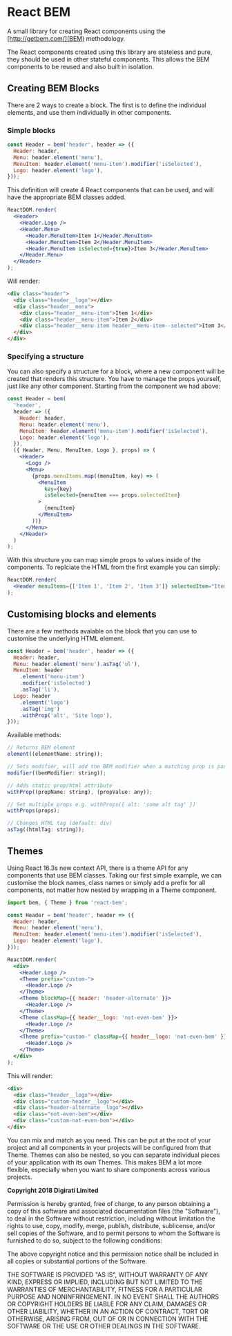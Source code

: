 # React BEM

A small library for creating React components using the [http://getbem.com/](BEM) methodology.

The React components created using this library are stateless and pure, they should be used in other stateful components. This allows the BEM components to be reused and also built in isolation.

## Creating BEM Blocks

There are 2 ways to create a block. The first is to define the individual elements, and use them individually in other components.

### Simple blocks

```jsx
const Header = bem('header', header => ({
  Header: header,
  Menu: header.element('menu'),
  MenuItem: header.element('menu-item').modifier('isSelected'),
  Logo: header.element('logo'),
}));
```

This definition will create 4 React components that can be used, and will have the appropriate BEM classes added.

```jsx
ReactDOM.render(
  <Header>
    <Header.Logo />
    <Header.Menu>
      <Header.MenuItem>Item 1</Header.MenuItem>
      <Header.MenuItem>Item 2</Header.MenuItem>
      <Header.MenuItem isSelected={true}>Item 3</Header.MenuItem>
    </Header.Menu>
  </Header>
);
```

Will render:

```html
<div class="header">
  <div class="header__logo"></div>
  <div class="header__menu">
    <div class="header__menu-item">Item 1</div>
    <div class="header__menu-item">Item 2</div>
    <div class="header__menu-item header__menu-item--selected">Item 3</div>
  </div>
</div>
```

### Specifying a structure

You can also specify a structure for a block, where a new component will be created that renders this structure. You have to manage the props yourself, just like any other component. Starting from the component we had above:

```jsx
const Header = bem(
  'header',
  header => ({
    Header: header,
    Menu: header.element('menu'),
    MenuItem: header.element('menu-item').modifier('isSelected'),
    Logo: header.element('logo'),
  }),
  ({ Header, Menu, MenuItem, Logo }, props) => (
    <Header>
      <Logo />
      <Menu>
        {props.menuItems.map((menuItem, key) => (
          <MenuItem
            key={key}
            isSelected={menuItem === props.selectedItem}
          >
            {menuItem}
          </MenuItem>
        ))}
      </Menu>
    </Header>
  )
);
```

With this structure you can map simple props to values inside of the components. To replciate the HTML from the first example you can simply:

```jsx
ReactDOM.render(
  <Header menuItems={['Item 1', 'Item 2', 'Item 3']} selectedItem="Item 3" />
);
```

## Customising blocks and elements

There are a few methods avaiable on the block that you can use to customise the underlying HTML element.

```jsx
const Header = bem('header', header => ({
  Header: header,
  Menu: header.element('menu').asTag('ul'),
  MenuItem: header
    .element('menu-item')
    .modifier('isSelected')
    .asTag('li'),
  Logo: header
    .element('logo')
    .asTag('img')
    .withProp('alt', 'Site logo'),
}));
```

Available methods:

```js
// Returns BEM element
element((elementName: string));

// Sets modifier, will add the BEM modifier when a matching prop is passed to the component.
modifier((bemModifier: string));

// Adds static prop/html attribute
withProp((propName: string), (propValue: any));

// Set multiple props e.g. withProps({ alt: 'some alt tag' })
withProps(props);

// Changes HTML tag (default: div)
asTag((htmlTag: string));
```

## Themes

Using React 16.3s new context API, there is a theme API for any components that use BEM classes. Taking our first simple example, we can customise the block names, class names or simply add a prefix for all components, not matter how nested by wrapping in a Theme component.

```jsx
import bem, { Theme } from 'react-bem';

const Header = bem('header', header => ({
  Header: header,
  Menu: header.element('menu'),
  MenuItem: header.element('menu-item').modifier('isSelected'),
  Logo: header.element('logo'),
}));

ReactDOM.render(
  <div>
    <Header.Logo />
    <Theme prefix="custom-">
      <Header.Logo />
    </Theme>
    <Theme blockMap={{ header: 'header-alternate' }}>
      <Header.Logo />
    </Theme>
    <Theme classMap={{ header__logo: 'not-even-bem' }}>
      <Header.Logo />
    </Theme>
    <Theme prefix="custom-" classMap={{ header__logo: 'not-even-bem' }}>
      <Header.Logo />
    </Theme>
  </div>
);
```

This will render:

```html
<div>
  <div class="header__logo"></div>
  <div class="custom-header__logo"></div>
  <div class="header-alternate__logo"></div>
  <div class="not-even-bem"></div>
  <div class="custom-not-even-bem"></div>
</div>
```

You can mix and match as you need. This can be put at the root of your project and all components in your projects will be configured from that Theme. Themes can also be nested, so you can separate individual pieces of your application with its own Themes. This makes BEM a lot more flexible, especially when you want to share components across various projects.

**Copyright 2018 Digirati Limited**

Permission is hereby granted, free of charge, to any person obtaining a copy of this
software and associated documentation files (the "Software"), to deal in the Software
without restriction, including without limitation the rights to use, copy, modify, merge,
publish, distribute, sublicense, and/or sell copies of the Software, and to permit persons
to whom the Software is furnished to do so, subject to the following conditions:

The above copyright notice and this permission notice shall be included in all copies or
substantial portions of the Software.

THE SOFTWARE IS PROVIDED "AS IS", WITHOUT WARRANTY OF ANY KIND, EXPRESS OR IMPLIED, INCLUDING
BUT NOT LIMITED TO THE WARRANTIES OF MERCHANTABILITY, FITNESS FOR A PARTICULAR PURPOSE AND
NONINFRINGEMENT. IN NO EVENT SHALL THE AUTHORS OR COPYRIGHT HOLDERS BE LIABLE FOR ANY CLAIM,
DAMAGES OR OTHER LIABILITY, WHETHER IN AN ACTION OF CONTRACT, TORT OR OTHERWISE, ARISING FROM,
OUT OF OR IN CONNECTION WITH THE SOFTWARE OR THE USE OR OTHER DEALINGS IN THE SOFTWARE.
